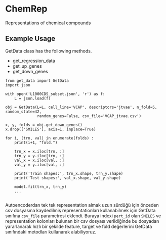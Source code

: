 # ChemRep
Representations of chemical compounds

## Example Usage
GetData class has the following methods.

- get_regression_data
- get_up_genes
- get_down_genes

```
from get_data import GetData
import json

with open('L1000CDS_subset.json', 'r') as f:
    L = json.load(f)

obj = GetData(L=L, cell_line='VCAP', descriptors='jtvae', n_fold=5, random_state=42,
              random_genes=False, csv_file='VCAP_jtvae.csv')

x, y, folds = obj.get_down_genes()
x.drop(['SMILES'], axis=1, inplace=True)

for i, (trn, val) in enumerate(folds) :
    print(i+1, "fold.")
    
    trn_x = x.iloc[trn, :]
    trn_y = y.iloc[trn, :]
    val_x = x.iloc[val, :]
    val_y = y.iloc[val, :]
    
    print('Train shapes:', trn_x.shape, trn_y.shape)
    print('Test shapes:', val_x.shape, val_y.shape)

    model.fit(trn_x, trn_y)
    ...


```

Autoencoderdan tek tek representation almak uzun sürdüğü için önceden csv dosyasına kaydedilmiş
representationları kullanabilmek için GetData sınıfına `csv_file` parametresi eklendi.
Buraya indexi `pert_id` olan `SMILES` ve representation kolonları bulunan bir csv dosyası
verildiğinde bu dosyadan yararlanarak hızlı bir şekilde feature, target ve fold değerlerini GetData
sınıfındaki metodları kullanarak alabiliyoruz.